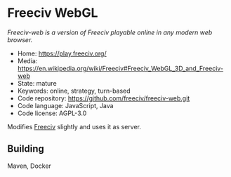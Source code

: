 # Freeciv WebGL

_Freeciv-web is a version of Freeciv playable online in any modern web browser._

- Home: https://play.freeciv.org/
- Media: https://en.wikipedia.org/wiki/Freeciv#Freeciv_WebGL_3D_and_Freeciv-web
- State: mature
- Keywords: online, strategy, turn-based
- Code repository: https://github.com/freeciv/freeciv-web.git
- Code language: JavaScript, Java
- Code license: AGPL-3.0

Modifies [Freeciv](freeciv.md) slightly and uses it as server.

## Building

Maven, Docker

